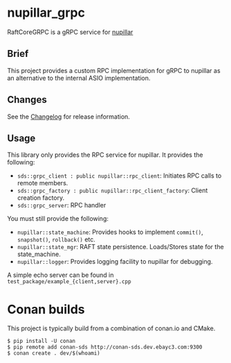 # nupillar_grpc

RaftCoreGRPC is a gRPC service for [nupillar](https://github.corp.ebay.com/SDS/nupillar)

## Brief

This project provides a custom RPC implementation for gRPC to nupillar as an alternative
to the internal ASIO implementation.

## Changes

See the [Changelog](CHANGELOG.md) for release information.

## Usage

This library only provides the RPC service for nupillar. It provides the following:

* `sds::grpc_client : public nupillar::rpc_client`: Initiates RPC calls to remote members.
* `sds::grpc_factory : public nupillar::rpc_client_factory`: Client creation factory.
* `sds::grpc_server`: RPC handler

You must still provide the following:

* `nupillar::state_machine`: Provides hooks to implement `commit()`, `snapshot()`, `rollback()` etc.
* `nupillar::state_mgr`: RAFT state persistence. Loads/Stores state for the state_machine.
* `nupillar::logger`: Provides logging facility to nupillar for debugging.

A simple echo server can be found in `test_package/example_{client,server}.cpp`

# Conan builds

This project is typically build from a combination of conan.io and CMake.
```
$ pip install -U conan
$ pip remote add conan-sds http://conan-sds.dev.ebayc3.com:9300
$ conan create . dev/$(whoami)
```
